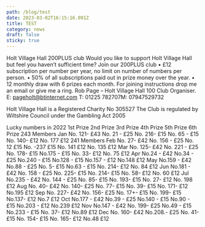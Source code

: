 ```yaml
---
path: /blog/test
date: 2023-03-02T16:15:16.091Z
title: TEST
category: news
draft: false
sticky: true
---
```

Holt Village Hall 200PLUS club
Would you like to support Holt Village Hall but feel you haven’t sufficient time?
Join our 200PLUS club
•	£12 subscription per number per year, no limit on number of numbers per person.
•	50% of all subscriptions paid out in prize money over the year.
•	12 monthly draw with 6 prizes each month.
For joining instructions drop me an email or give me a ring.
Rob Page – Holt Village Hall 100 Club Organiser.
E: pageholt@btinternet.com T: 01225 782707M: 07947529732

Holt Village Hall is a Registered Charity No 305527
The Club is regulated by Wiltshire Council under the Gambling Act 2005

Lucky numbers in 2022
	1st Prize	2nd Prize	3rd Prize	4th Prize	5th Prize	6th Prize
243 Members
Jan 	No. 121- £43	No. 21 - £25	No. 216- £15	No. 65 - £15	No. 140- £12	No. 177 £12
241 Members
Feb 	No. 27- £42	No.  156 - £25	No. 12 £15	No. -237 £15	No. 141 £12	No. 135 £12
Mar	No. 125- £42	No. 221 - £25	No. 178- £15	No.175 - £15	No. 33- £12	No. 75 £12
Apr	No.24 - £42	No.34  - £25	No.240 - £15	No.128 - £15	No.157 - £12	No.148  £12
May 	No.159 - £42	No.88  - £25	No. 5- £15	No.63 - £15	No. 214- £12	No. 84  £12
Jun 	No.181 - £42	No. 158 - £25	No. 225- £15	No. 214- £15	No. 58- £12	No. 60 £12
Jul 	No.235 - £42	No. 144 - £25	No. 85- £15	No. 193- £15	No. 27- £12	No. 198 £12
Aug 	No. 40- £42	No. 140- £25	No. 77- £15	No. 39- £15	No. 171- £12	No.195 £12
Sep 	No. 227- £42	No. 156- £25	No. 17+- £15	No. 199- £15	No.137- £12	No.7 £12
Oct 	No.177 - £42	No.39 - £25	No.140 - £15	No.90 - £15	No.203 - £12	No.239 £12
Nov 	No.147 - £42	No. 199- £25	No.49 - £15	No.233 - £15	No. 37- £12	No.89 £12
Dec	No. 160- £42	No.208.- £25	No. 41- £15	No. 154- £15	No. 165- £12	No.48 £12
